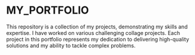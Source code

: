 # MY_PORTFOLIO
This repository is a collection of my projects, demonstrating my skills and expertise. I have worked on various challenging collage projects. Each project in this portfolio represents my dedication to delivering high-quality solutions and my ability to tackle complex problems.
